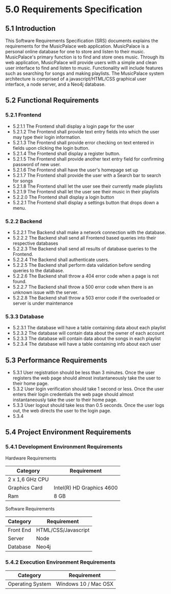 # 5.0	Requirements Specification


## 5.1	Introduction
  This Software Requirements Specification (SRS) documents explains the requirements for the MusicPalace web application. MusicPalace is a personal online database for one to store and listen to their music. MusicPalace's primary function is to find and store ones music. Through its web application, MusicPalace will provide users with a simple and clean user interface to find and listen to music. Functionality will include features such as searching for songs and making playlists. The MusicPalace system architecture is comprised of a javascript/HTML/CSS graphical user interface, a node server, and a Neo4j database.

## 5.2	Functional Requirements

### 5.2.1	Frontend
  - 5.2.1.1 The Frontend shall display a login page for the user
  - 5.2.1.2 The Frontend shall provide text entry fields into which the user may type their login information.
  - 5.2.1.3 The Frontend shall provide error checking on text entered in fields upon clicking the login button.
  - 5.2.1.4 The Frontend shall display a register button.
  - 5.2.1.5 The Frontend shall provide another text entry field for confirming password of new user.
  - 5.2.1.6 The Frontend shall have the user's homepage set up
  - 5.2.1.7 The Frontend shall provide the user with a Search bar to search for songs
  - 5.2.1.8 The Frontend shall let the user see their currently made playlists
  - 5.2.1.9 The Frontend shall let the user see their music in their playlists
  - 5.2.2.0 The Frontend shall display a login button
  - 5.2.2.1 The Frontend shall display a settings button that drops down a menu.

### 5.2.2	Backend
  - 5.2.2.1 The Backend shall make a network connection with the database.
  - 5.2.2.2 The Backend shall send all Frontend based queries into their respective databases
  - 5.2.2.3 The Backend shall send all results of database queries to the Frontend.
  - 5.2.2.4 The Backend shall authenticate users.
  - 5.2.2.5 The Backend shall perform data validation before sending queries to the database.
  - 5.2.2.6 The Backend shall throw a 404 error code when a page is not found.
  - 5.2.2.7 The Backend shall throw a 500 error code when there is an unknown issue with the server.
  - 5.2.2.8 The Backend shall throw a 503 error code if the overloaded or server is under maintenance

### 5.3.3	Database
  - 5.2.3.1 The database will have a table containing data about each playlist
  - 5.2.3.2 The database will contain data about the owner of each account
  - 5.2.3.3 The database will contain data about the songs in each playlist
  - 5.2.3.4 The database will have a table containing info about each user

## 5.3	Performance Requirements
  - 5.3.1 User registration should be less than 3 minutes. Once the user registers
  the web page should almost instantaneously take the user to their home page.
  - 5.3.2 User login verification should take 1 second or less. Once the user enters
  their login credentials the web page should almost instantaneously take the user to their
  home page.
  - 5.3.3 User logout should take less than 0.5 seconds. Once the user logs out, the web
    directs the user to the login page.
  - 5.3.4

## 5.4	Project Environment Requirements

### 5.4.1	Development Environment Requirements
Hardware Requirements

| Category | Requirement |
|---|---|
| 2 x 1,6 GHz CPU |
| Graphics Card | Intel(R) HD Graphics 4600 |
| Ram | 8 GB |

Software Requirements

| Category | Requirement |
|---|---|
| Front End | HTML/CSS/Javascript |
| Server | Node |
| Database | Neo4j |


### 5.4.2	Execution Environment Requirements

| Category | Requirement |
|---|---|
| Operating System | Windows 10 / Mac OSX |
